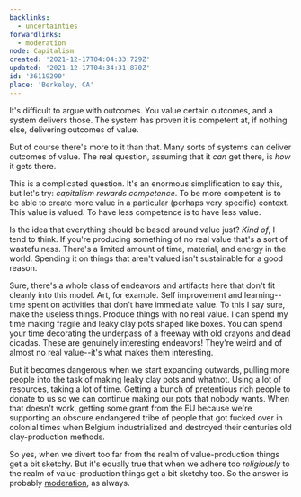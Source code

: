 ```yaml
---
backlinks:
  - uncertainties
forwardlinks:
  - moderation
node: Capitalism
created: '2021-12-17T04:04:33.729Z'
updated: '2021-12-17T04:34:31.870Z'
id: '36119290'
place: 'Berkeley, CA'
---
```

It's difficult to argue with outcomes. You value certain outcomes, and a system delivers those. The system has proven it is competent at, if nothing else, delivering outcomes of value. 

But of course there's more to it than that. Many sorts of systems can deliver outcomes of value. The real question, assuming that it *can* get there, is *how* it gets there. 

This is a complicated question. It's an enormous simplification to say this, but let's try: *capitalism rewards competence*. To be more competent is to be able to create more value in a particular (perhaps very specific) context. This value is valued. To have less competence is to have less value. 

Is the idea that everything should be based around value just? *Kind of*, I tend to think. If you're producing something of no real value that's a sort of wastefulness. There's a limited amount of time, material, and energy in the world. Spending it on things that aren't valued isn't sustainable for a good reason. 

Sure, there's a whole class of endeavors and artifacts here that don't fit cleanly into this model. Art, for example. Self improvement and learning--time spent on activities that don't have immediate value. To this I say sure, make the useless things. Produce things with no real value. I can spend my time making fragile and leaky clay pots shaped like boxes. You can spend your time decorating the underpass of a freeway with old crayons and dead cicadas. These are genuinely interesting endeavors! They're weird and of almost no real value--it's what makes them interesting. 

But it becomes dangerous when we start expanding outwards, pulling more people into the task of making leaky clay pots and whatnot. Using a lot of resources, taking a lot of time. Getting a bunch of pretentious rich people to donate to us so we can continue making our pots that nobody wants. When that doesn't work, getting some grant from the EU because we're supporting an obscure endangered tribe of people that got fucked over in colonial times when Belgium industrialized and destroyed their centuries old clay-production methods.

So yes, when we divert too far from the realm of value-production things get a bit sketchy. But it's equally true that when we adhere too *religiously* to the realm of value-production things get a bit sketchy too. So the answer is probably [moderation](moderation.md), as always.  



